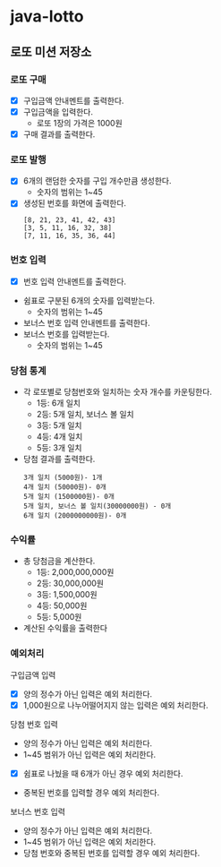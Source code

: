 # java-lotto

## 로또 미션 저장소

### 로또 구매

- [x] 구입금액 안내멘트를 출력한다.
- [x] 구입금액을 입력한다.
    - 로또 1장의 가격은 1000원
- [x] 구매 결과를 출력한다.

### 로또 발행

- [x] 6개의 랜덤한 숫자를 구입 개수만큼 생성한다.
    - 숫자의 범위는 1~45
- [x] 생성된 번호를 화면에 출력한다.
    ```
    [8, 21, 23, 41, 42, 43]
    [3, 5, 11, 16, 32, 38]
    [7, 11, 16, 35, 36, 44]
    ```

### 번호 입력

- [x] 번호 입력 안내멘트를 출력한다.
- 쉼표로 구분된 6개의 숫자를 입력받는다.
    - 숫자의 범위는 1~45
- 보너스 번호 입력 안내멘트를 출력한다.
- 보너스 번호를 입력받는다.
    - 숫자의 범위는 1~45

### 당첨 통계

- 각 로또별로 당첨번호와 일치하는 숫자 개수를 카운팅한다.
    - 1등: 6개 일치
    - 2등: 5개 일치, 보너스 볼 일치
    - 3등: 5개 일치
    - 4등: 4개 일치
    - 5등: 3개 일치
- 당첨 결과를 출력한다.
  ```
  3개 일치 (5000원)- 1개
  4개 일치 (50000원)- 0개
  5개 일치 (1500000원)- 0개
  5개 일치, 보너스 볼 일치(30000000원) - 0개
  6개 일치 (2000000000원)- 0개
  ```

### 수익률

- 총 당첨금을 계산한다.
    - 1등: 2,000,000,000원
    - 2등: 30,000,000원
    - 3등: 1,500,000원
    - 4등: 50,000원
    - 5등: 5,000원
- 계산된 수익률을 출력한다

### 예외처리

구입금액 입력

- [x] 양의 정수가 아닌 입력은 예외 처리한다.
- [x] 1,000원으로 나누어떨어지지 않는 입력은 예외 처리한다.

당첨 번호 입력

- 양의 정수가 아닌 입력은 예외 처리한다.
- 1~45 범위가 아닌 입력은 예외 처리한다.
- [x] 쉼표로 나눴을 때 6개가 아닌 경우 예외 처리한다.
- 중복된 번호를 입력할 경우 예외 처리한다.

보너스 번호 입력

- 양의 정수가 아닌 입력은 예외 처리한다.
- 1~45 범위가 아닌 입력은 예외 처리한다.
- 당첨 번호와 중복된 번호를 입력할 경우 예외 처리한다.
